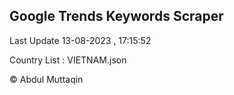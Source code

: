 

## Google Trends Keywords Scraper 
 
Last Update 13-08-2023 , 17:15:52

Country List :
VIETNAM.json



© Abdul Muttaqin 
